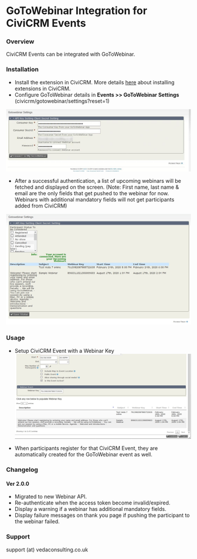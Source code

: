 # GoToWebinar Integration for CiviCRM Events #

### Overview ###

CiviCRM Events can be integrated with GoToWebinar.

### Installation ###

* Install the extension in CiviCRM. More details [here](https://docs.civicrm.org/sysadmin/en/latest/customize/extensions/#installing-a-new-extension) about installing extensions in CiviCRM.
* Configure GoToWebinar details in **Events >> GoToWebinar Settings** (civicrm/gotowebinar/settings?reset=1)

![Screenshot of integration options](images/webinar-setting-page.jpg)

* After a successful authentication, a list of upcoming webinars will be fetched and displayed on the screen. (Note: First name, last name & email are the only fields that get pushed to the webinar for now. Webinars with additional mandatory fields will not get participants added from CiviCRM)

![Screenshot of integration options](images/setting-page-after-auth.jpg)

### Usage ###

* Setup CiviCRM Event with a Webinar Key
![Screenshot of integration options](images/manage-event.jpg)

* When participants register for that CiviCRM Event, they are automatically created for the GoToWebinar event as well.

### Changelog ###

#### Ver 2.0.0 ####
* Migrated to new Webinar API.
* Re-authenticate when the access token become invalid/expired.
* Display a warning if a webinar has additional mandatory fields.
* Display failure messages on thank you page if pushing the participant to the webinar failed.

### Support ###

support (at) vedaconsulting.co.uk


